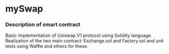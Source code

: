 # mySwap

### Description of smart contract
Basic implementation of Uniswap V1 protocol using Solidity language. Realization of the two main contract: Exchange.sol and Factory.sol and unit tests using Waffle and ethers for these.
